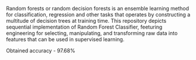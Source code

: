 Random forests or random decision forests is an ensemble learning method for classification, regression and other tasks that operates by
constructing a multitude of decision trees at training time.
This repository depicts sequential implementation of Random Forest Classifier, feeturing engineering for selecting, manipulating, and transforming raw data into features that can be used in supervised learning.

Obtained accuracy - 97.68% 
